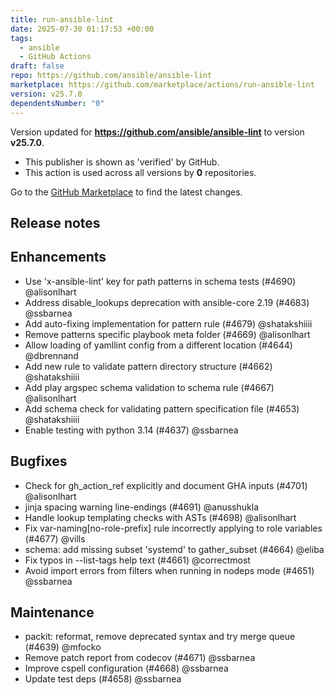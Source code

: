```yaml
---
title: run-ansible-lint
date: 2025-07-30 01:17:53 +00:00
tags:
  - ansible
  - GitHub Actions
draft: false
repo: https://github.com/ansible/ansible-lint
marketplace: https://github.com/marketplace/actions/run-ansible-lint
version: v25.7.0
dependentsNumber: "0"
---
```



Version updated for **https://github.com/ansible/ansible-lint** to version **v25.7.0**.
- This publisher is shown as 'verified' by GitHub.
- This action is used across all versions by **0** repositories.

Go to the [GitHub Marketplace](https://github.com/marketplace/actions/run-ansible-lint) to find the latest changes.

## Release notes

## Enhancements

- Use 'x-ansible-lint' key for path patterns in schema tests (#4690) @alisonlhart
- Address disable_lookups deprecation with ansible-core 2.19 (#4683) @ssbarnea
- Add auto-fixing implementation for pattern rule (#4679) @shatakshiiii
- Remove patterns specific playbook meta folder (#4669) @alisonlhart
- Allow loading of yamllint config from a different location (#4644) @dbrennand
- Add new rule to validate pattern directory structure (#4662) @shatakshiiii
- Add play argspec schema validation to schema rule (#4667) @alisonlhart
- Add schema check for validating pattern specification file (#4653) @shatakshiiii
- Enable testing with python 3.14 (#4637) @ssbarnea

## Bugfixes

- Check for gh_action_ref explicitly and document GHA inputs (#4701) @alisonlhart
- jinja spacing warning line-endings (#4691) @anusshukla
- Handle lookup templating checks with ASTs (#4698) @alisonlhart
- Fix var-naming[no-role-prefix] rule incorrectly applying to role variables (#4677) @vills
- schema: add missing subset 'systemd' to gather_subset (#4664) @eliba
- Fix typos in --list-tags help text (#4661) @correctmost
- Avoid import errors from filters when running in nodeps mode (#4651) @ssbarnea

## Maintenance

- packit: reformat, remove deprecated syntax and try merge queue (#4639) @mfocko
- Remove patch report from codecov (#4671) @ssbarnea
- Improve cspell configuration (#4668) @ssbarnea
- Update test deps (#4658) @ssbarnea

